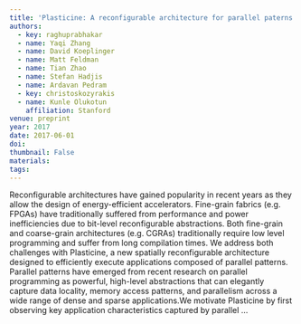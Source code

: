 ```yaml
---
title: 'Plasticine: A reconfigurable architecture for parallel paterns'
authors:
  - key: raghuprabhakar
  - name: Yaqi Zhang
  - name: David Koeplinger
  - name: Matt Feldman
  - name: Tian Zhao
  - name: Stefan Hadjis
  - name: Ardavan Pedram
  - key: christoskozyrakis
  - name: Kunle Olukotun
    affiliation: Stanford
venue: preprint
year: 2017
date: 2017-06-01
doi: 
thumbnail: False
materials:
tags:
---
```

Reconfigurable architectures have gained popularity in recent years as they allow the design of energy-efficient accelerators. Fine-grain fabrics (e.g. FPGAs) have traditionally suffered from performance and power inefficiencies due to bit-level reconfigurable abstractions. Both fine-grain and coarse-grain architectures (e.g. CGRAs) traditionally require low level programming and suffer from long compilation times. We address both challenges with Plasticine, a new spatially reconfigurable architecture designed to efficiently execute applications composed of parallel patterns. Parallel patterns have emerged from recent research on parallel programming as powerful, high-level abstractions that can elegantly capture data locality, memory access patterns, and parallelism across a wide range of dense and sparse applications.We motivate Plasticine by first observing key application characteristics captured by parallel …
